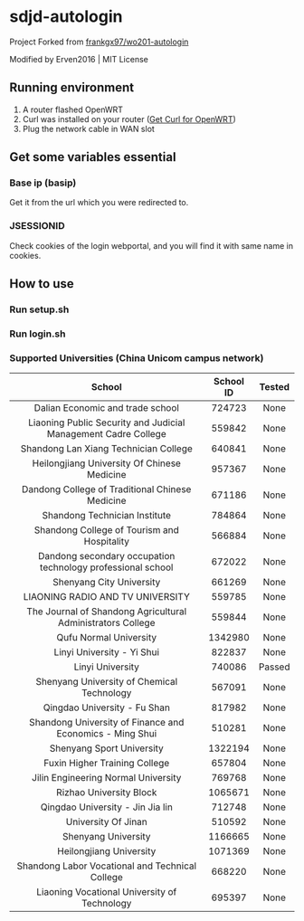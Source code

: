 # sdjd-autologin

Project Forked from [frankgx97/wo201-autologin](https://github.com/frankgx97/wo201-autologin)

Modified by Erven2016 | MIT License

## Running environment

1. A router flashed OpenWRT
2. Curl was installed on your router ([Get Curl for OpenWRT](https://openwrt.org/packages/pkgdata/curl))
3. Plug the network cable in WAN slot

## Get some variables essential

### Base ip (basip)

Get it from the url which you were redirected to.

### JSESSIONID

Check cookies of the login webportal, and you will find it with same name in cookies.

## How to use

### Run setup.sh


### Run login.sh

### Supported Universities (China Unicom campus network)
| School | School ID | Tested |
| :---: | :---: | :--: |
| Dalian Economic and trade school | 724723 | None |
| Liaoning Public Security and Judicial Management Cadre College | 559842 | None |
| Shandong Lan Xiang Technician College | 640841 | None |
| Heilongjiang University Of Chinese Medicine | 957367 | None |
| Dandong College of Traditional Chinese Medicine | 671186 | None |
| Shandong Technician Institute | 784864 | None |
| Shandong College of Tourism and Hospitality | 566884 | None |
| Dandong secondary occupation technology professional school | 672022 | None |
| Shenyang City University | 661269 | None |
| LIAONING RADIO AND TV UNIVERSITY | 559785 | None |
| The Journal of Shandong Agricultural Administrators College | 559844 | None |
| Qufu Normal University | 1342980 | None |
| Linyi University - Yi Shui | 822837 | None |
| Linyi University | 740086 | Passed |
| Shenyang University of Chemical Technology | 567091 | None |
| Qingdao University - Fu Shan | 817982 | None |
| Shandong University of Finance and Economics - Ming Shui | 510281 | None |
| Shenyang Sport University | 1322194 | None |
| Fuxin Higher Training College | 657804 | None |
| Jilin Engineering Normal University | 769768 | None |
| Rizhao University Block | 1065671 | None |
| Qingdao University - Jin Jia lin | 712748 | None |
| University Of Jinan | 510592 | None |
| Shenyang University | 1166665 | None |
| Heilongjiang University | 1071369 | None |
| Shandong Labor Vocational and Technical College | 668220 | None |
| Liaoning Vocational University of Technology | 695397 | None |

